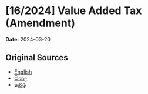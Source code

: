 # [16/2024] Value Added Tax (Amendment)

**Date:** 2024-03-20

## Original Sources

- [English](https://documents.gov.lk/view/acts/2024/3/16-2024_E.pdf)
- [සිංහල](https://documents.gov.lk/view/acts/2024/3/16-2024_S.pdf)
- [தமிழ்](https://documents.gov.lk/view/acts/2024/3/16-2024_T.pdf)
